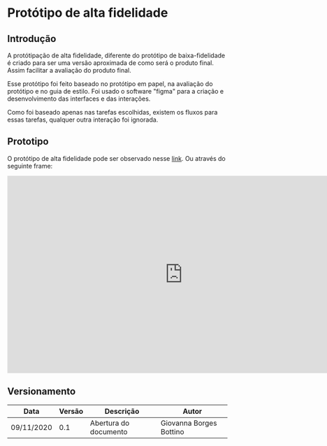 # Protótipo de alta fidelidade
## Introdução 

A protótipação de alta fidelidade, diferente do protótipo de baixa-fidelidade é criado para ser uma versão aproximada de como será o produto final. Assim facilitar a avaliação do produto final.

Esse protótipo foi feito baseado no protótipo em papel, na avaliação do protótipo e no guia de estilo. Foi usado o software "figma" para a criação e desenvolvimento das interfaces e das interações.

Como foi baseado apenas nas tarefas escolhidas, existem os fluxos para essas tarefas, qualquer outra interação foi ignorada. 

## Prototipo
O protótipo de alta fidelidade pode ser observado nesse [link](https://www.figma.com/proto/R4YPnOENnAnNuErv6HygWL/Untitled?node-id=8%3A2&scaling=scale-down-width). Ou através do seguinte frame:

<iframe style="border: 1px solid rgba(0, 0, 0, 0.1);" width="800" height="450" src="https://www.figma.com/proto/R4YPnOENnAnNuErv6HygWL/Untitled?node-id=8%3A2&scaling=scale-down-width" allowfullscreen></iframe>


## Versionamento

| Data | Versão | Descrição | Autor |
|------|------|------|------|
|09/11/2020|0.1|Abertura do documento|Giovanna Borges Bottino|